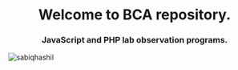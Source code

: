 <h1 align="center">Welcome to BCA repository.</h1>
<h3 align="center">JavaScript and PHP lab observation programs.</h3>

<p align="left"> <img src="https://visitor-badge.laobi.icu/badge?page_id=SabiqHashil.bca_PHP_lab" alt="sabiqhashil" /> </p>


